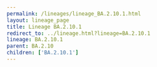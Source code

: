 ```yaml
---
permalink: /lineages/lineage_BA.2.10.1.html
layout: lineage_page
title: Lineage BA.2.10.1
redirect_to: ../lineage.html?lineage=BA.2.10.1
lineage: BA.2.10.1
parent: BA.2.10
children: ['BA.2.10.1']
---
```

